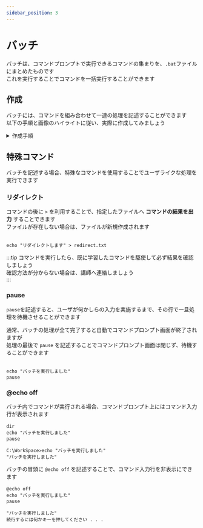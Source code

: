 ```yaml
---
sidebar_position: 3
---
```


# バッチ

バッチは、コマンドプロンプトで実行できるコマンドの集まりを、`.bat`ファイル にまとめたものです  
これを実行することでコマンドを一括実行することができます  

## 作成

バッチには、コマンドを組み合わせて一連の処理を記述することができます  
以下の手順と画像のハイライトに従い、実際に作成してみましょう  

<details>
    <summary>作成手順</summary>
    <div>

1. Mery(もしくはVSCode等のテキストエディタ) を開き、以下のコマンド群をコピーペーストします  

    ```batch title="exam.bat"
    @echo off
    cd C:\WorkSpace
    dir
    type sample.txt
    pause
    ```

2. メニューから **ファイル** → **名前を付けて保存** を選択し、以下の通りにファイルを保存します  

    - 保存先: `C:\WorkSpace\`
    - ファイル名: `exam.bat`
    - エンコード: `日本語(シフトJIS)`

    ![cmd](./images/cmd12.png)
    ![cmd](./images/cmd13.png)


    :::tip
    エンコードは、ファイルで使用する **文字コード** の対応表を指します  
    コマンドプロンプトで使用されるデフォルトの文字コードは `Shift-JIS(シフトJIS)` であるため  
    バッチファイルのエンコードも `Shift-JIS` を指定する必要があります  
    :::

3. コマンドプロンプトにてバッチファイルのパスを指定することで、実行することができます  

    ```batch title="「C:\WorkSpace\」に移動して exam.bat を実行する"
    cd C:\WorkSpace\
    exam.bat
    ```

    ![cmd](./images/cmd15.png)


</div>
</details>

## 特殊コマンド

バッチを記述する場合、特殊なコマンドを使用することでユーザライクな処理を実行できます  

### リダイレクト

コマンドの後に `>` を利用することで、指定したファイルへ **コマンドの結果を出力** することできます  
ファイルが存在しない場合は、ファイルが新規作成されます  

```batch title="例"

echo "リダイレクトします" > redirect.txt

```

:::tip
コマンドを実行したら、既に学習したコマンドを駆使して必ず結果を確認しましょう  
確認方法が分からない場合は、講師へ連絡しましょう  
:::

### pause

`pause`を記述すると、ユーザが何かしらの入力を実施するまで、その行で一旦処理を待機させることができます  

通常、バッチの処理が全て完了すると自動でコマンドプロンプト画面が終了されますが  
処理の最後で `pause` を記述することでコマンドプロンプト画面は閉じず、待機することができます  

```batch title="例"

echo "バッチを実行しました"
pause

```

### @echo off

バッチ内でコマンドが実行される場合、コマンドプロンプト上にはコマンド入力行が表示されます  

```batch title="例"
dir
echo "バッチを実行しました"
pause
```

```title="出力結果"
C:\WorkSpace>echo "バッチを実行しました"
"バッチを実行しました"
```

バッチの冒頭に `@echo off` を記述することで、コマンド入力行を非表示にできます  

```batch title="例2"
@echo off
echo "バッチを実行しました"
pause
```

```title="出力結果"
"バッチを実行しました"
続行するには何かキーを押してください . . .
```
